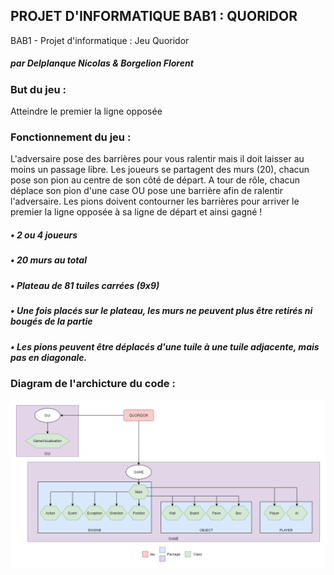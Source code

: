 ## PROJET D'INFORMATIQUE BAB1 : QUORIDOR
BAB1 - Projet d'informatique : Jeu Quoridor

##### par Delplanque Nicolas & Borgelion Florent

### But du jeu :
Atteindre le premier la ligne opposée

### Fonctionnement du jeu :
L'adversaire pose des barrières pour vous ralentir mais il doit laisser au moins un passage libre. Les joueurs se partagent des murs (20), chacun pose son pion au centre de son côté de départ. A tour de rôle, chacun déplace son pion d'une case OU pose une barrière afin de ralentir l'adversaire. Les pions doivent contourner les barrières pour arriver le premier la ligne opposée à sa ligne de départ et ainsi gagné !

##### • 2 ou 4 joueurs
##### • 20 murs au total
##### • Plateau de 81 tuiles carrées (9x9)
##### • Une fois placés sur le plateau, les murs ne peuvent plus être retirés ni bougés de la partie
##### • Les pions peuvent être déplacés d'une tuile à une tuile adjacente, mais pas en diagonale.

### Diagram de l'archicture du code :
![Diagram](fichiers-annexes/Diagram-projet.png)

